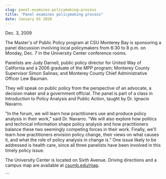 ```yaml
---
slug: panel-examines-policymaking-process
title: "Panel examines policymaking process"
date: January 01 2020
---
```


 
<p>Dec. 3, 2009</p>
<p>
  The Master's of Public Policy program at CSU Monterey Bay is sponsoring a
  panel discussion involving local policymakers from 6:30 to 8 p.m. on Monday,
  Dec. 7 in the University Center conference rooms.
</p>
<p>
  Panelists are Judy Darnell, public policy director for United Way of
  California and a 2006 graduate of the MPP program; Monterey County Supervisor
  Simon Salinas; and Monterey County Chief Administrative Officer Lew Bauman.
</p>
<p>
  They will speak on public policy from the perspective of an advocate, a
  decision maker and a government official. The panel is part of a class in
  Introduction to Policy Analysis and Public Action, taught by Dr. Ignacio
  Navarro.
</p>
<p>
  "In the forum, we will learn how practitioners use and produce policy analysis
  in their work," said Dr. Navarro. "We will also explore how politics and
  technical information shape policy analysis and how practitioners balance
  these two seemingly competing forces in their work. Finally, we'll learn how
  practitioners envision policy change, their views on what causes it, and what
  the role of policy analysis in change is." One issue likely to be addressed is
  health care, since all three panelists have been involved in this timely
  policy issue.
</p>
<p>
  The University Center is located on Sixth Avenue. Driving directions and a
  campus map are available at <a href="https://csumb.edu/map">csumb.edu/map</a>.
</p>
<p></p>
```
